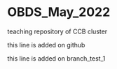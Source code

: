 # OBDS_May_2022
teaching repository of CCB cluster

this line is added on github

this line is added on branch_test_1

